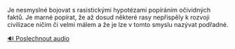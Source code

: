 
Je nesmyslné bojovat s rasistickými hypotézami popíráním očividných faktů. Je marné popírat, že až dosud některé rasy nepřispěly k rozvoji civilizace ničím či velmi málem a že je lze v tomto smyslu nazývat podřadné.

[🔊 Poslechnout audio](/data/7-paragraphs/audio/chapter_26/para_002-Je-nesmysln-bojovat-s-rasistickmi-hypotzami-pop.mp3)
